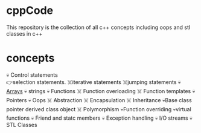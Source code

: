 # cppCode
This repository is the collection of all c++ concepts including oops and stl classes in c++

# concepts
:skull: Control statements<br/>
   :point_right:selection statements.
   :skull_and_crossbones:iterative statements
   :skull_and_crossbones:jumping statements
:skull: [Arrays](https://github.com/shivank96/cppCode/tree/main/Arrays)
:skull: strings
:skull: Functions
   :skull_and_crossbones: Function overloading
   :skull_and_crossbones: Function templates
:skull: Pointers
:skull: Oops
   :skull_and_crossbones: Abstraction
   :skull_and_crossbones: Encapsulation
   :skull_and_crossbones: Inheritance
      :skull:Base class pointer derived class object
   :skull_and_crossbones: Polymorphism
      :skull:Function overriding
      :skull:virtual functions
:skull: Friend and statc members
:skull: Exception handling
:skull: I/O streams
:skull: STL Classes
